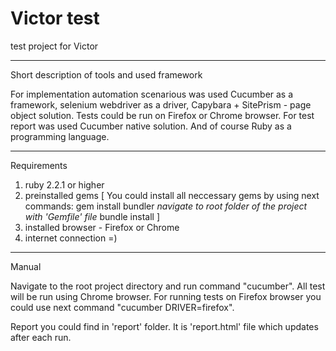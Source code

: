 Victor test
============

test project for Victor

------
Short description of tools and used framework

  For implementation automation scenarious was used Cucumber as a framework, 
  selenium webdriver as a driver, Capybara + SitePrism - page object solution.
  Tests could be run on Firefox or Chrome browser.
  For test report was used Cucumber native solution.
  And of course Ruby as a programming language.

------
Requirements

1. ruby 2.2.1 or higher
2. preinstalled gems 
[ You could install all neccessary gems by using next commands:
gem install bundler
*navigate to root folder of the project with 'Gemfile' file*
bundle install ]
3. installed browser - Firefox or Chrome
4. internet connection =)

------
Manual

Navigate to the root project directory and run command "cucumber".
All test will be run using Chrome browser. 
For running tests on Firefox browser you could use next command "cucumber DRIVER=firefox".

Report you could find in 'report' folder. It is 'report.html' file which updates after each run.